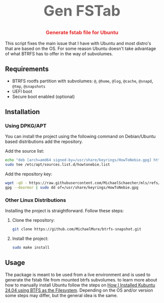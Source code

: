 <div align="center">
  <h1
    style="font-size: 3rem; font-weight: bold; color: rgb(108, 108, 108);"
    >Gen FSTab</h1>
    <h3 style="color: rgb(230, 40, 40)">Generate fstab file for Ubuntu</h3>
</div>

This script fixes the main issue that I have with Ubuntu and most distro's that are based on the OS. For some reason Ubuntu doesn't take advantage of what BTRFS has to offer in the way of subvolumes.

## Requirements

- BTRFS rootfs partition with subvolumes: `@`, `@home`, `@log`, `@cache`, `@snapd`, `@tmp`, `@snapshots`
- UEFI boot
- Secure boot enabled (optional)

## Installation

### Using DPKG/APT

You can install the project using the following command on Debian/Ubuntu based distributions add the repository.

Add the source list:

```bash
echo "deb [arch=amd64 signed-by=/usr/share/keyrings/HowToNebie.gpg] https://michaelschaecher.github.io/mls stable main" |
sudo tee /etc/apt/sources.list.d/howtonebie.list
```

Add the repository key:

```bash
wget -qO - https://raw.githubusercontent.com/MichaelSchaecher/mls/refs/heads/main/key/HowToNebie.gpg |
gpg --dearmor | sudo dd of=/usr/share/keyrings/HowToNebie.gpg
```

### Other Linux Distributions

Installing the project is straightforward. Follow these steps:

1. Clone the repository:

   ```bash
   git clone https://github.com/MichaelMure/btrfs-snapshot.git
   ```

2. Install the project:

   ```bash
   sudo make install
   ```

## Usage

The package is meant to be used from a live environment and is used to generate the fstab file from mounted btrfs subvolumes. to learn more about how to manually install Ubuntu follow the steps on [How I Installed Kubuntu 24.04 using BTFS as the Filesystem](https://howtonebie-com.pages.dev/posts/how-i-installed-kubuntu-24.04-using-btrfs-as-the-filesystem/). Depending on the OS and/or version some steps may differ, but the general idea is the same.
